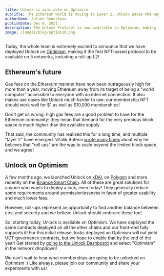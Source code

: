 ```yaml
---
title: Unlock is available on Optimism
subTitle: The Ethereum world is moving to Layer 2, Unlock paves the way
authorName: Julien Genestoux
publishDate: Dec 8, 2021
description: The Unlock Protocol is now available on Optimism, making it the first NFT-based protocol to be available on 5 networks, including a roll-up L2!
image: /images/blog/optimism.png
---
```


Today, the whole team is extremely excited to announce that we have deployed Unlock on [Optimism](https://www.optimism.io/about), making it the first NFT-based protocol to be available on 5 networks, including a roll-up L2!

## Ethereum's future

Gas fees on the Ethereum mainnet have now been outrageously high for more than a year, moving Ethereum away from its target of being a "world computer" accessible to everyone with an internet connection. It also makes use cases like Unlock much harder to use: our membership NFT should work well for $1 as well as $10,000 memberships!

Don't get us wrong: high gas fees are a good problem to have for the Ethereum community: they mean that demand for the very precious block space is much higher than the available supply.

That said, the community has realized this for a long time, and multiple "layer 2" have emerged. Vitalik Buterin [wrote many times](https://vitalik.ca/general/2021/12/06/endgame.html) about why he believes that "roll ups" are the way to scale beyond the limited block space, and we agree!


## Unlock on Optimism

A few months ago, we launched Unlock on [xDAI](/blog/xdai), on [Polygon](/blog/unlock-on-polygon) and more recently on the [Binance Smart Chain](/blog/binance-smart-chain). All of these are great solutions for anyone who wants to deploy a lock, even today! They generally reduce some requirements around permissionlessness in favor of greater usability and much lower fees.

However, roll-ups represent an opportunity to find another balance between cost and security and we believe Unlock should embrace these too!

So, starting today, Unlock is available on Optimism. We have deployed the same contracts deployed on all the other chains and our front-end fully supports it! For this initial release, locks deployed on Optimism will not yield UDT governance contracts, but we hope to enable that by the end of the year! Get started by [going to the Unlock Dashboard](https://app.unlock-protocol.com/dashboard) and select "Optimism" in the network dropdown!

We can't wait to hear what memberships are going to be unlocked on Optimism :) Like always, please join our community and share your experiments with us!


